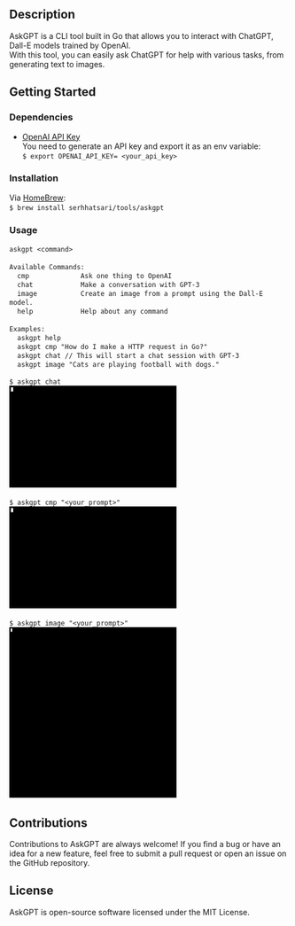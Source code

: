 ## Description  
AskGPT is a CLI tool built in Go that allows you to interact with ChatGPT, Dall-E models trained by OpenAI.  
With this tool, you can easily ask ChatGPT for help with various tasks, from generating text to images.

## Getting Started
### Dependencies  
* [OpenAI API Key](https://platform.openai.com/account/api-keys)    
You need to generate an API key and export it as an env variable:    
`$ export OPENAI_API_KEY= <your_api_key>`

### Installation  
Via [HomeBrew](https://brew.sh/):   
`$ brew install serhhatsari/tools/askgpt`


### Usage
```shell
askgpt <command>

Available Commands:
  cmp             Ask one thing to OpenAI
  chat            Make a conversation with GPT-3  
  image           Create an image from a prompt using the Dall-E model.
  help            Help about any command

Examples:
  askgpt help  
  askgpt cmp "How do I make a HTTP request in Go?"
  askgpt chat // This will start a chat session with GPT-3
  askgpt image "Cats are playing football with dogs."

```
`$ askgpt chat`  
<img src="https://raw.githubusercontent.com/serhhatsari/askgpt/master/docs/assets/chatusage.gif" width="60%" height="50%"/>

`$ askgpt cmp "<your_prompt>"`  
<img src="https://raw.githubusercontent.com/serhhatsari/askgpt/master/docs/assets/cmpusage.gif" width="60%" height="50%"/>

`$ askgpt image "<your_prompt>"`  
<img src="https://raw.githubusercontent.com/serhhatsari/askgpt/master/docs/assets/imageusage.gif" width="60%" height="50%"/>


## Contributions
Contributions to AskGPT are always welcome! If you find a bug or have an idea for a new feature, feel free to submit a pull request or open an issue on the GitHub repository.

## License
AskGPT is open-source software licensed under the MIT License.

